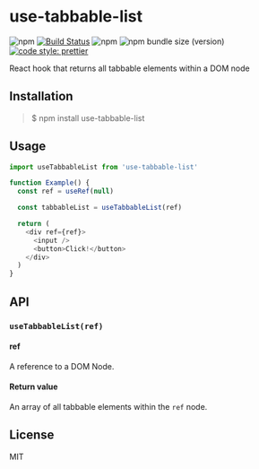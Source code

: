 # use-tabbable-list

![npm](https://img.shields.io/npm/v/use-tabbable-list.svg?style=flat-square) [![Build Status](https://img.shields.io/travis/com/neosiae/use-tabbable-list/master.svg?style=flat-square)](https://travis-ci.com/neosiae/use-tabbable-list) ![npm](https://img.shields.io/npm/dw/use-tabbable-list.svg?style=flat-square) ![npm bundle size (version)](https://img.shields.io/bundlephobia/min/use-tabbable-list/1.0.0.svg?style=flat-square) [![code style: prettier](https://img.shields.io/badge/code_style-prettier-ff69b4.svg?style=flat-square)](https://github.com/prettier/prettier)

React hook that returns all tabbable elements within a DOM node

## Installation

> \$ npm install use-tabbable-list

## Usage

```javascript
import useTabbableList from 'use-tabbable-list'

function Example() {
  const ref = useRef(null)

  const tabbableList = useTabbableList(ref)

  return (
    <div ref={ref}>
      <input />
      <button>Click!</button>
    </div>
  )
}
```

## API

### `useTabbableList(ref)`

#### ref

A reference to a DOM Node.

#### Return value

An array of all tabbable elements within the `ref` node.

## License

MIT
